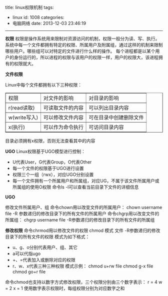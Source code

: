 title: linux权限机制
tags:
  - linux
id: 1008
categories:
  - 电脑网络
date: 2013-12-03 23:46:19
---

**权限**
权限是操作系统用来限制对资源访问的机制，权限一般分为读、写、执行。
系统中每一个文件都拥有特定的权限、所属用户及附属组，通过这样的机制来限制哪些用户。哪些组可以对特定的文件进行什么样的操作。
每个进程都是以某个用户的身份运行的，所以进程的权限与该用户的权限一样，用户的权限大，该进程拥有的权限就大。

**文件权限**

Linux中每个文件都拥有以下三种权限：<!--more-->
<table width="100%" border="1" cellspacing="0" cellpadding="2">
<tbody>
<tr>
<td valign="top">权限</td>
<td valign="top">对文件的影响</td>
<td valign="top">对目录的影响</td>
</tr>
<tr>
<td valign="top">r(read读取)</td>
<td valign="top">可读取文件的内容</td>
<td valign="top">可以列出目录内容</td>
</tr>
<tr>
<td valign="top">w(write写入)</td>
<td valign="top">可以修改文件内容</td>
<td valign="top">可在目录中创建删除文件</td>
</tr>
<tr>
<td valign="top">x(执行)</td>
<td valign="top">可以作为命令执行</td>
<td valign="top">可访问目录内容</td>
</tr>
</tbody>
</table>
目录必须拥有x权限，否则无法查看其中的内容

**UGO**
Linux权限基于UGO模型进行控制：

*   U代表User，G代表Group，O代表Other
*   每一个文件的权限基于UGO进行设置
*   权限三个一组（rwx），对应UGO分别设置
*   每一个文件拥有一个所属用户和所属组，对应UG，不属于该文件所属用户或所属组的使用O权限
命令ls -l可以查看当前目录下文件的详细信息

**UGO**

修改文件所属用户、组
命令chown用以改变文件的所属用户：
chown username file
-R 参数递归的修改目录下的所有文件的所属用户
命令chgrp用以改变文件的所属组：
chgrp username file
-R参数递归的修改目录下的所有文件的所属组

**修改权限**
命令chrmod用以修改文件的权限
chmod 模式 文件
-R参数递归的修改目录下的所有文件的权限
模式为如下格式：

*   u、g、o分别代表用户、组、其它
*   a可以代指ugo
*   +、=代表加入或删除对应的权限
*   r、w、x代表三种三种权限
模式示例：
chmod u+rw file
chmod g-x file
chmod go+r file

命令chmod也支持以数字方式修改权限，三个权限分别由三个数字表示：
r = 4
w = 2
x = 1
使用数字表示权限时，每组权限分别为对应数字之和